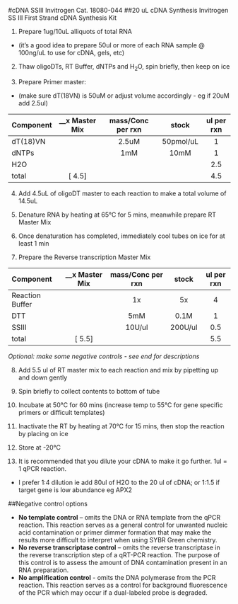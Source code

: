#cDNA SSIII
Invitrogen Cat. 18080-044
##20 uL cDNA Synthesis Invitrogen SS III First Strand cDNA Synthesis Kit

1. Prepare 1ug/10uL alliquots of total RNA
  * (it’s a good idea to prepare 50ul or more of each RNA sample @ 100ng/uL to use for cDNA, gels, etc)

2. Thaw oligoDTs, RT Buffer, dNTPs and H<sub>2</sub>O, spin briefly, then keep on ice

3. Prepare Primer master:  
  * (make sure dT(18VN) is 50uM or adjust volume accordingly - eg if 20uM add 2.5ul)


|Component	|__x Master Mix |	mass/Conc per rxn	|stock	| ul per rxn|
|:--|:--:|:--:|:--:|:--:|
|dT(18)VN	|	|2.5uM	|50pmol/uL	|1|
|dNTPs	|	|1mM	|10mM	|1|
|H2O	||			||2.5|
|total|[	4.5]|||4.5|

4. Add 4.5uL of oligoDT master to each reaction to make a total volume of 14.5uL

5. Denature RNA by heating at 65°C for 5 mins, meanwhile prepare RT Master Mix

6. Once denaturation has completed, immediately cool tubes on ice for at least 1 min

7. Prepare the Reverse transcription Master Mix

|Component	|__x Master Mix |	mass/Conc per rxn	|stock	| ul per rxn|
|:--|:--:|:--:|:--:|:--:|
|Reaction Buffer	|	|1x	|5x	|4|
|DTT	|	|5mM	|0.1M	|1|
|SSIII	||			10U/ul|200U/ul|0.5|
|total|[	5.5]|||5.5|

*Optional: make some negative controls - see end for descriptions*

8. Add 5.5 ul of RT master mix to each reaction and mix by pipetting up and down gently

9. Spin briefly to collect contents to bottom of tube

10. Incubate at 50°C for 60 mins (increase temp to 55°C for gene specific primers or difficult templates)

11. Inactivate the RT by heating at 70°C for 15 mins, then stop the reaction by placing on ice

12. Store at -20°C

13. It is recommended that you dilute your cDNA to make it go further. 1ul = 1 qPCR reaction.
  * I prefer 1:4 dilution ie add 80ul of H2O to the 20 ul of cDNA; or 1:1.5 if target gene is low abundance eg APX2

##Negative control options
  * **No template control** – omits the DNA or RNA template from the qPCR reaction. This reaction serves as a general control for unwanted nucleic acid contamination or primer dimmer formation that may make the results more difficult to interpret when using SYBR Green chemistry.		
  * **No reverse transcriptase control** – omits the reverse transcriptase in the reverse transcription step of a qRT-PCR reaction.  The purpose of this control is to assess the amount of DNA contamination present in an RNA preparation.
  * **No amplification control** - omits the DNA polymerase from the PCR reaction. This reaction serves as a control for background fluorescence of the PCR which may occur if a dual-labeled probe is degraded.						
